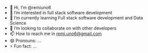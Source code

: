 - 👋 Hi, I’m @remiuno6
- 👀 I’m interested in full stack software development 
- 🌱 I’m currently learning Full stack software development and Data Science 
- 💞️ I’m looking to collaborate on with other developers 
- 📫 How to reach me in remi.uno6@gmail.com
- 😄 Pronouns: ...
- ⚡ Fun fact: ...

<!---
remiuno6/remiuno6 is a ✨ special ✨ repository because its `README.md` (this file) appears on your GitHub profile.
You can click the Preview link to take a look at your changes.
--->

